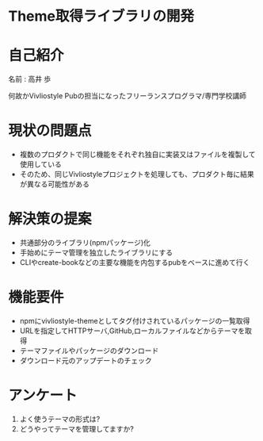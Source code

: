 # Theme取得ライブラリの開発

# 自己紹介

名前 : 高井 歩

何故かVivliostyle Pubの担当になったフリーランスプログラマ/専門学校講師

# 現状の問題点

* 複数のプロダクトで同じ機能をそれぞれ独自に実装又はファイルを複製して使用している
* そのため、同じVivliostyleプロジェクトを処理しても、プロダクト毎に結果が異なる可能性がある

# 解決策の提案

* 共通部分のライブラリ(npmパッケージ)化
* 手始めにテーマ管理を独立したライブラリにする
* CLIやcreate-bookなどの主要な機能を内包するpubをベースに進めて行く

# 機能要件

* npmにvivliostyle-themeとしてタグ付けされているパッケージの一覧取得
* URLを指定してHTTPサーバ,GitHub,ローカルファイルなどからテーマを取得
* テーマファイルやパッケージのダウンロード
* ダウンロード元のアップデートのチェック

# アンケート

1. よく使うテーマの形式は?
1. どうやってテーマを管理してますか?
